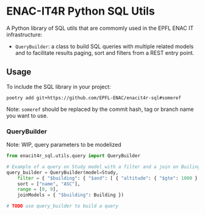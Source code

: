 # ENAC-IT4R Python SQL Utils

A Python library of SQL utils that are commomly used in the EPFL ENAC IT infrastructure:
 
 * `QueryBuilder`: a class to build SQL queries with multiple related models and to facilitate results paging, sort and filters from a REST entry point.

## Usage
To include the SQL library in your project:

```shell
poetry add git+https://github.com/EPFL-ENAC/enacit4r-sql#someref
```

Note: `someref` should be replaced by the commit hash, tag or branch name you want to use.

### QueryBuilder

Note: WIP, query parameters to be modelized

```python
from enacit4r_sql.utils.query import QueryBuilder

# Example of a query on Study model with a filter and a join on Builing model
query_builder = QueryBuilder(model=Study,
    filter = { "$building": { "$and": [ { "altitude": { "$gte": 1000 } }, { "climate_zone": ["Csa"] } ]}},
    sort = ["name", "ASC"],
    range = [0, 9],
    joinModels = { "$building": Building })

# TODO use query_builder to build a query
```
